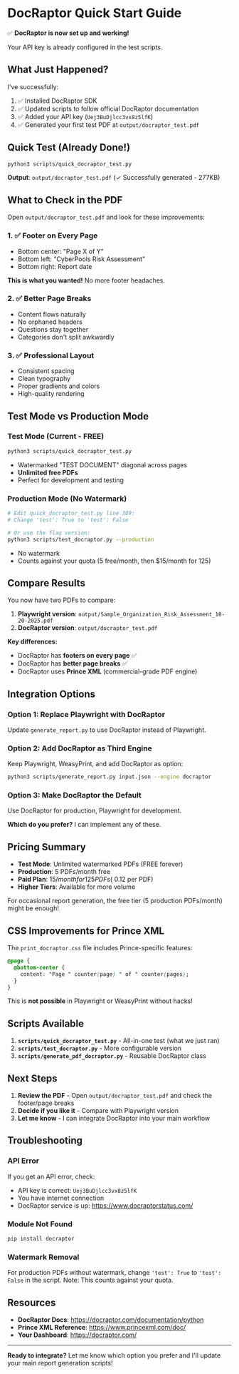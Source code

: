 # DocRaptor Quick Start Guide

✅ **DocRaptor is now set up and working!**

Your API key is already configured in the test scripts.

## What Just Happened?

I've successfully:
1. ✅ Installed DocRaptor SDK
2. ✅ Updated scripts to follow official DocRaptor documentation
3. ✅ Added your API key (`Uej3BuDjlcc3vx8z5lfK`)
4. ✅ Generated your first test PDF at `output/docraptor_test.pdf`

## Quick Test (Already Done!)

```bash
python3 scripts/quick_docraptor_test.py
```

**Output**: `output/docraptor_test.pdf` (✓ Successfully generated - 277KB)

## What to Check in the PDF

Open `output/docraptor_test.pdf` and look for these improvements:

### 1. ✅ Footer on Every Page
- Bottom center: "Page X of Y"
- Bottom left: "CyberPools Risk Assessment"
- Bottom right: Report date

**This is what you wanted!** No more footer headaches.

### 2. ✅ Better Page Breaks
- Content flows naturally
- No orphaned headers
- Questions stay together
- Categories don't split awkwardly

### 3. ✅ Professional Layout
- Consistent spacing
- Clean typography
- Proper gradients and colors
- High-quality rendering

## Test Mode vs Production Mode

### Test Mode (Current - FREE)
```bash
python3 scripts/quick_docraptor_test.py
```
- Watermarked "TEST DOCUMENT" diagonal across pages
- **Unlimited free PDFs**
- Perfect for development and testing

### Production Mode (No Watermark)
```bash
# Edit quick_docraptor_test.py line 309:
# Change 'test': True to 'test': False

# Or use the flag version:
python3 scripts/test_docraptor.py --production
```
- No watermark
- Counts against your quota (5 free/month, then $15/month for 125)

## Compare Results

You now have two PDFs to compare:

1. **Playwright version**: `output/Sample_Organization_Risk_Assessment_10-20-2025.pdf`
2. **DocRaptor version**: `output/docraptor_test.pdf`

**Key differences:**
- DocRaptor has **footers on every page** ✅
- DocRaptor has **better page breaks** ✅
- DocRaptor uses **Prince XML** (commercial-grade PDF engine)

## Integration Options

### Option 1: Replace Playwright with DocRaptor
Update `generate_report.py` to use DocRaptor instead of Playwright.

### Option 2: Add DocRaptor as Third Engine
Keep Playwright, WeasyPrint, and add DocRaptor as option:
```bash
python3 scripts/generate_report.py input.json --engine docraptor
```

### Option 3: Make DocRaptor the Default
Use DocRaptor for production, Playwright for development.

**Which do you prefer?** I can implement any of these.

## Pricing Summary

- **Test Mode**: Unlimited watermarked PDFs (FREE forever)
- **Production**: 5 PDFs/month free
- **Paid Plan**: $15/month for 125 PDFs (~$0.12 per PDF)
- **Higher Tiers**: Available for more volume

For occasional report generation, the free tier (5 production PDFs/month) might be enough!

## CSS Improvements for Prince XML

The `print_docraptor.css` file includes Prince-specific features:

```css
@page {
  @bottom-center {
    content: "Page " counter(page) " of " counter(pages);
  }
}
```

This is **not possible** in Playwright or WeasyPrint without hacks!

## Scripts Available

1. **`scripts/quick_docraptor_test.py`** - All-in-one test (what we just ran)
2. **`scripts/test_docraptor.py`** - More configurable version
3. **`scripts/generate_pdf_docraptor.py`** - Reusable DocRaptor class

## Next Steps

1. **Review the PDF** - Open `output/docraptor_test.pdf` and check the footer/page breaks
2. **Decide if you like it** - Compare with Playwright version
3. **Let me know** - I can integrate DocRaptor into your main workflow

## Troubleshooting

### API Error
If you get an API error, check:
- API key is correct: `Uej3BuDjlcc3vx8z5lfK`
- You have internet connection
- DocRaptor service is up: https://www.docraptorstatus.com/

### Module Not Found
```bash
pip install docraptor
```

### Watermark Removal
For production PDFs without watermark, change `'test': True` to `'test': False` in the script.
Note: This counts against your quota.

## Resources

- **DocRaptor Docs**: https://docraptor.com/documentation/python
- **Prince XML Reference**: https://www.princexml.com/doc/
- **Your Dashboard**: https://docraptor.com/

---

**Ready to integrate?** Let me know which option you prefer and I'll update your main report generation scripts!
